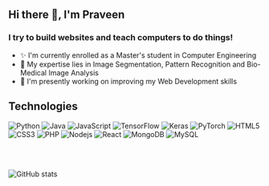 ## Hi there 👋, I'm Praveen

### I try to build websites and teach computers to do things!

 - ✨ I'm currently enrolled as a Master's student in Computer Engineering 
 - 👀 My expertise lies in Image Segmentation, Pattern Recognition and Bio-Medical Image Analysis
 - 🌱 I'm presently working on improving my Web Development skills

## Technologies
![Python](https://img.shields.io/badge/-Python-black?style=flat-square&logo=Python)
![Java](https://img.shields.io/badge/-java-E34A86?style=flat-square&logo=java)
![JavaScript](https://img.shields.io/badge/-JavaScript-black?style=flat-square&logo=javascript)
![TensorFlow](https://img.shields.io/badge/-TensorFlow-black?style=flat-square&logo=TensorFlow)
![Keras](https://img.shields.io/badge/-Keras-black?style=flat-square&logo=keras)
![PyTorch](https://img.shields.io/badge/-PyTorch-black?style=flat-square&logo=PyTorch)
![HTML5](https://img.shields.io/badge/-HTML5-E34F26?style=flat-square&logo=html5&logoColor=white)
![CSS3](https://img.shields.io/badge/-CSS3-1572B6?style=flat-square&logo=css3)
![PHP](https://img.shields.io/badge/-PHP-black?style=flat-square&logo=PHP)
![Nodejs](https://img.shields.io/badge/-Nodejs-black?style=flat-square&logo=Node.js)
![React](https://img.shields.io/badge/-React-black?style=flat-square&logo=react)
![MongoDB](https://img.shields.io/badge/-MongoDB-black?style=flat-square&logo=mongodb)
![MySQL](https://img.shields.io/badge/-MySQL-black?style=flat-square&logo=mysql)







<br>
<br>

![GitHub stats](https://github-readme-stats.vercel.app/api?username=praveenraj087&show_icons=true)  
<!-- [![Top Langs](https://github-readme-stats.vercel.app/api/top-langs/?username=praveenraj087&layout=compact)](https://github.com/anuraghazra/github-readme-stats) -->





<!---

- 👋 Hi, I’m @praveenraj087
- I’m interested in ...
-  I’m currently learning ...
- 💞️ I’m looking to collaborate on ...
- 📫 How to reach me ...


praveenraj087/praveenraj087 is a  special ✨ repository because its `README.md` (this file) appears on your GitHub profile.
You can click the Preview link to take a look at your changes.
--->

